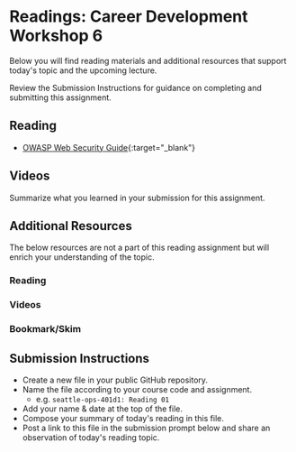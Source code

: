 # Readings: Career Development Workshop 6 

Below you will find reading materials and additional resources that support today's topic and the upcoming lecture.

Review the Submission Instructions for guidance on completing and submitting this assignment.

## Reading

- [OWASP Web Security Guide](https://owasp.org/www-project-web-security-testing-guide/v41/3-The_OWASP_Testing_Framework/){:target="_blank"}

## Videos

Summarize what you learned in your submission for this assignment.

## Additional Resources

The below resources are not a part of this reading assignment but will enrich your understanding of the topic.

### Reading

### Videos

### Bookmark/Skim

## Submission Instructions

- Create a new file in your public GitHub repository.
- Name the file according to your course code and assignment.
   - e.g. `seattle-ops-401d1: Reading 01`
- Add your name & date at the top of the file.
- Compose your summary of today's reading in this file.
- Post a link to this file in the submission prompt below and share an observation of today's reading topic.
